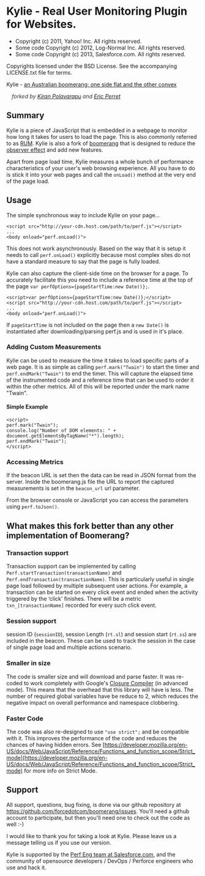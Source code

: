 # Kylie - Real User Monitoring Plugin for Websites. #

*   Copyright (c) 2011, Yahoo! Inc. All rights reserved.
*   Some code Copyright (c) 2012, Log-Normal Inc. All rights reserved.
*   Some code Copyright (c) 2013, Salesforce.com. All rights reserved.

Copyrights licensed under the BSD License. See the accompanying LICENSE.txt file for terms.

Kylie - [an Australian boomerang; one side flat and the other convex](http://wordnetweb.princeton.edu/perl/webwn?s=kylie)

<div style="color:#333;padding-left:1em;font-style:italic">forked by <a itemprop="name" itemscope="itemscope" itemtype="http://schema.org/Person" rel="author" href="https://github.com/kpolavarapu">Kiran Polavarapu</a> and <a itemprop="name" itemscope="itemscope" itemtype="http://schema.org/Person" rel="author" href="https://github.com/eperret">Eric Perret</a></div>

## Summary ##

Kylie is a piece of JavaScript that is embedded in a webpage to monitor how long it takes for users to load the page. This is also commonly referred to as [RUM](https://en.wikipedia.org/wiki/Real_user_monitoring). Kylie is also a fork of [boomerang](https://github.com/lognormal/boomerang) that is designed to reduce the [observer effect](https://en.wikipedia.org/wiki/Observer_effect_\(physics\)) and add new features.

Apart from page load time, Kylie measures a whole bunch of performance characteristics of your user's web browsing experience. All you have to do is stick it into your web pages and call the `onLoad()` method at the very end of the page load.

## Usage ##

The simple synchronous way to include Kylie on your page...

    <script src="http://your-cdn.host.com/path/to/perf.js"></script>
    ...
    <body onload="perf.onLoad()">

This does not work asynchronously. Based on the way that it is setup it needs to call `perf.onLoad()` explicitly because most complex sites do not have a standard measure to say that the page is fully loaded.

Kylie can also capture the client-side time on the browser for a page. To accurately facilitate this you need to include a reference time at the top of the page `var perfOptions={pageStartTime:new Date()};`.

    <script>var perfOptions={pageStartTime:new Date()};</script>
    <script src="http://your-cdn.host.com/path/to/perf.js"></script>
    ...
    <body onload="perf.onLoad()">

If `pageStartTime` is not included on the page then a `new Date()` is instantiated after downloading/parsing perf.js and is used in it's place.

### Adding Custom Measurements ##

Kylie can be used to measure the time it takes to load specific parts of a web page.  It is as simple as calling `perf.mark("Twain")` to start the timer and `perf.endMark("Twain")` to end the timer. This will capture the elapsed time of the instrumented code and a reference time that can be used to order it within the other metrics. All of this will be reported under the mark name "Twain".

#### Simple Example ####

    <script>
    perf.mark("Twain");
    console.log("Number of DOM elements: " + document.getElementsByTagName("*").length);
    perf.endMark("Twain");
    </script>

### Accessing Metrics ###

If the beacon URL is set then the data can be read in JSON format from the server. Inside the boomerang.js file the URL to report the captured measurements is set in the `beacon_url` url parameter.

From the browser console or JavaScript you can access the parameters using `perf.toJson()`.

## What makes this fork better than any other implementation of Boomerang? ##

### Transaction support ###

Transaction support can be implemented by calling `Perf.startTransaction(transactionName)` and `Perf.endTransaction(transactionName)`. This is particularly useful in single page load followed by multiple subsequent user actions. For example, a transaction can be started on every click event and ended when the activity triggered by the ‘click’ finishes. There will be a metric `txn_[transactionName]` recorded for every such click event.

### Session support ###

session ID (`sessionID`), session Length (`rt.sl`) and session start (`rt.ss`) are included in the beacon. These can be used to track the session in the case of single page load and multiple actions scenario.

### Smaller in size ###

The code is smaller size and will download and parse faster. It was re-coded to work completely with Google's [Closure Compiler](https://developers.google.com/closure/compiler/) (in advanced mode). This means that the overhead that this library will have is less. The number of required global variables have be reduce to 2, which reduces the negative impact on overall performance and namespace clobbering.

### Faster Code ###

The code was also re-designed to use `"use strict";` and be compatible with it. This improves the performance of the code and reduces the chances of having hidden errors. See [https://developer.mozilla.org/en-US/docs/Web/JavaScript/Reference/Functions_and_function_scope/Strict_mode](https://developer.mozilla.org/en-US/docs/Web/JavaScript/Reference/Functions_and_function_scope/Strict_mode) for more info on Strict Mode.

## Support ##

All support, questions, bug fixing, is done via our github repository at <https://github.com/forcedotcom/boomerang/issues>. You'll need a github account to participate, but then you'll need one to check out the code as well :-)

I would like to thank you for taking a look at Kylie.  Please leave us a message telling us if you use our version.

Kylie is supported by the [Perf Eng team at Salesforce.com](http://www.salesforce.com/company/careers/technology/perfengineering.jsp), and the community of opensource developers / DevOps / Perforce engineers who use and hack it.
